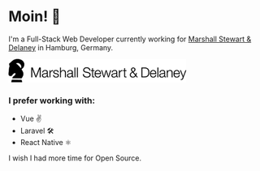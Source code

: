 # Moin! 👋

I'm a Full-Stack Web Developer currently working for <a href="https://www.m-s-d.de" target="_blank">Marshall Stewart & Delaney</a> in Hamburg, Germany.

<a href="https://www.m-s-d.de" target="_blank">
  <img src="https://raw.githubusercontent.com/mrcrmn/mrcrmn/main/msd_logo.png" width="350">
</a>

### I prefer working with:
- Vue ✌
- Laravel 🛠
- React Native ⚛

I wish I had more time for Open Source.

<!--
**mrcrmn/mrcrmn** is a ✨ _special_ ✨ repository because its `README.md` (this file) appears on your GitHub profile.

Here are some ideas to get you started:

- 🔭 I’m currently working on ...
- 🌱 I’m currently learning ...
- 👯 I’m looking to collaborate on ...
- 🤔 I’m looking for help with ...
- 💬 Ask me about ...
- 📫 How to reach me: ...
- 😄 Pronouns: ...
- ⚡ Fun fact: ...
-->
